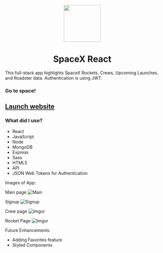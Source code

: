 <div align="center">
  <img width="120px" src="https://i.imgur.com/0Ddo3EG.png" />
</div>

<h1 align="center"> SpaceX React </h1>

This full-stack app highlights SpaceX Rockets, Crews, Upcoming Launches, and Roadster data. Authentication is using JWT.

### Go to space!

## [Launch website](spacexinfo.netlify.app)

### What did I use?

- React
- JavaScript
- Node
- MongoDB
- Express
- Sass
- HTML5
- API
- JSON Web Tokens for Authentication

Images of App:

Main page
![Main](https://i.imgur.com/IXflf4w.png)

Signup
![Signup](https://i.imgur.com/O7f78te.png)

Crew page
![Imgur](https://i.imgur.com/YayqnB5.png)

Rocket Page
![Imgur](https://i.imgur.com/whOHMjs.png)

Future Enhancements:

- Adding Favorites feature
- Styled Components
